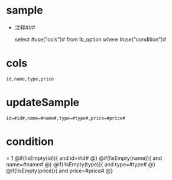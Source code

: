 sample
===
* 注释###

    select #use("cols")# from lb_option  where  #use("condition")#

cols
===
	id,name,type,price

updateSample
===

	id=#id#,name=#name#,type=#type#,price=#price#

condition
===
= 1
    @if(!isEmpty(id)){
     and id=#id#
    @}
    @if(!isEmpty(name)){
     and name=#name#
    @}
    @if(!isEmpty(type)){
     and type=#type#
    @}
    @if(!isEmpty(price)){
     and price=#price#
    @}
